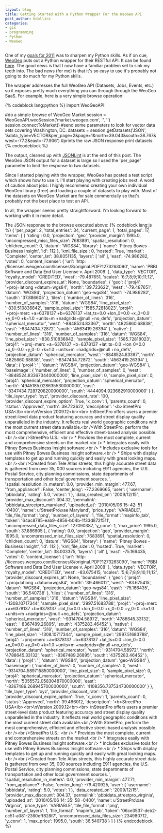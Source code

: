 ```yaml
---
layout: blog
title: Getting Started With a Python Wrapper For the WeoGeo API
post_author: bdollins
categories:
- gis
- programming
- Python
- WeoGeo
---
```


One of my <a href="http://geobabble.wordpress.com/2011/01/03/turning-it-up-to-11/">goals for 2011</a> was to sharpen my Python skills. As if on cue, <a href="http://www.weogeo.com">WeoGeo</a> puts out a Python wrapper for their RESTful API. It can be found <a href="http://code.google.com/p/weogeo-public-code/">here</a>. The good news is that I now have a familiar problem set to sink my teeth into. The bad news (for me) is that it's so easy to use it's probably not going to do much for my Python skills.

The wrapper addresses the full WeoGeo API (Datasets, Jobs, Events, etc.) so it exposes pretty much everything you can through through the WeoGeo SaaS. For example, here is a very simple browse operation:
<!--more-->

{% codeblock lang:python %}
import WeoGeoAPI

#do a simple browse of WeoGeo Market
session = WeoGeoAPI.weoSession('market.weogeo.com', '', '')
session.connectToMarket()
#send some parameters to look for vector data sets covering Washington, DC.
datasets = session.getDatasets('JSON', '&amp;data_type=VECTOR&amp;per_page=2&amp;page=1&amp;north=39.043&amp;south=38.767&amp;west=-77.2&amp;east=-77.906')
#prints the raw JSON response
print datasets
{% endcodeblock %}

The output, cleaned up with <a href="http://jsonlint.com/">JSONLint</a> is at the end of this post. The WeoGeo JSON output for a dataset is large so I used the 'per_page" parameter to limit the response to two datasets.

Since I started playing with the wrapper, WeoGeo has posted a test script which shows how to use it. I'll start playing with creating jobs next. A word of caution about jobs: I highly recommend creating your own individual WeoGeo library (free) and loading a couple of datasets to play with. Most of the datasets on WeoGeo Market are for sale commercially so that's probably not the best place to test an API.

In all, the wrapper seems pretty straightforward. I'm looking forward to working with it in more detail.

The JSON response to the browse executed above:
{% codeblock lang:js %}
{
    'per_page': 2,
    'total_entries': 34,
    'current_page': 1,
    'total_pages': 17,
    'items': [
        {
            'rating': 0.0,
            'projection': 'geo',
            'provider_margin': 1995.0,
            'uncompressed_misc_files_size': 7683891,
            'spatial_resolution': 0,
            'children_count': 0,
            'datum': 'WGS84',
            'library': {
                'name': 'Pitney Bowes - Business Insight',
                'id': 112
            },
            'kml_file_size': 0,
            'hosted': True,
            'market': 'Complete',
            'center_lat': 38.8051135,
            'layers': [
                'all'
            ],
            'east': -74.986282,
            'votes': 0,
            'content_license': {
                'url': 'http: //licenses.weogeo.com/licenses/8/original.PDF?1273263090',
                'name': 'PBBI Software and Data End User License v. April 2008'
            },
            'data_type': 'VECTOR',
            'royalty_model': 'CREDITED',
            'west': -79.487651,
            'scales': '6;7;8;9;10;11;12',
            'provider_discount_expires_at': None,
            'boundaries': {
                'geo': {
                    'proj4': '+proj=latlong +datum=wgs84',
                    'north': '39.723622',
                    'west': '-79.487651',
                    'datum': 'WGS84',
                    'projection_datum': 'geo-wgs84',
                    'east': '-74.986282',
                    'south': '37.886605'
                },
                'tiles': {
                    'number_of_lines': '316',
                    'number_of_samples': '316',
                    'datum': 'WGS84',
                    'line_pixel_size': '-830.510836842',
                    'sample_pixel_size': '1585.72818023',
                    'proj4': '+proj=merc +a=6378137 +b=6378137 +lat_ts=0.0 +lon_0=0.0 +x_0=0.0 +y_0=0 +k=1.0 +units=m +nadgrids=@null +no_defs',
                    'projection_datum': 'spherical_mercator',
                    'west': '-8848524.83367',
                    'north': '4825860.68838',
                    'east': '-8347434.72872',
                    'south': '4563419.26394'
                },
                'native': {
                    'number_of_lines': '316',
                    'number_of_samples': '316',
                    'datum': 'WGS84',
                    'line_pixel_size': '-830.510836842',
                    'sample_pixel_size': '1585.72818023',
                    'proj4': '+proj=merc +a=6378137 +b=6378137 +lat_ts=0.0 +lon_0=0.0 +x_0=0.0 +y_0=0 +k=1.0 +units=m +nadgrids=@null +no_defs',
                    'projection_datum': 'spherical_mercator',
                    'west': '-8848524.83367',
                    'north': '4825860.68838',
                    'east': '-8347434.72872',
                    'south': '4563419.26394'
                },
                'data': {
                    'proj4': '',
                    'datum': 'WGS84',
                    'projection_datum': 'geo-WGS84'
                },
                'baseimage': {
                    'number_of_lines': 0,
                    'number_of_samples': 0,
                    'west': '-8848524.833673440000000',
                    'line_pixel_size': 0,
                    'sample_pixel_size': 0,
                    'proj4': 'spherical_mercator',
                    'projection_datum': 'spherical_mercator',
                    'north': '4945185.028635530000000',
                    'east': '-8347434.728720820000000',
                    'south': '4444094.923682910000000'
                }
            },
            'tile_layer_type': 'xyz',
            'provider_discount_rate': 100,
            'provider_discount_expire_option': True,
            'x_conv': 1,
            'parents_count': 0,
            'status': 'Approved',
            'north': 39.723622,
            'description': '&lt;b&gt;StreetPro USA&lt;/b&gt;&lt;br&gt;\nVersion 2009.12&lt;br&gt;&lt;br&gt; \nStreetPro offers users a premier street-level data product featuring accuracy and street display quality unparalleled in the industry. It reflects real world geographic conditions with the most current street data available.&lt;br /&gt;With StreetPro,
            perform the most comprehensive,
            efficient and effective street-based analysis possible.&lt;br /&gt;&lt;br /&gt;StreetPro U.S.: &lt;br /&gt; * Provides the most complete,
            current and comprehensive streets on the market.&lt;br /&gt; * Integrates easily with Pitney Bowes Business Insight software.&lt;br /&gt; * Includes exclusive tools for use with Pitney Bowes Business Insight software.&lt;br /&gt; * Ships with display templates to get up and running quickly and easily with great looking maps.&lt;br /&gt;&lt;br /&gt;Created from Tele Atlas streets,
            this highly accurate street data is gathered from over 35,
            000 sources including E911 agencies,
            the U.S. Postal Service,
            city planning commissions,
            state departments of transportation and other local government sources. ',
            'spatial_resolution_in_meters': 0.0,
            'provider_min_margin': 477.67,
            'from_appliance?': False,
            'center_long': -77.2369665,
            'user': {
                'username': 'pbbidata',
                'rating': 5.0,
                'votes': 1
            },
            'data_created_on': '2009/12/15',
            'provider_max_discount': 304.32,
            'permalink': 'pbbidata_streetpro_maryland',
            'uploaded_at': '2010/05/06 15: 42: 51 -0400',
            'name': u'StreetPro\xae Maryland',
            'price_type': 'VARIABLE',
            'tile_file_format': 'png',
            'number_of_layers': 1,
            'file_format': 'mapinfo_tab',
            'token': '64ac8785-eab9-4856-b04b-1f33d872f511',
            'uncompressed_data_files_size': 127090387,
            'y_conv': 1,
            'max_price': 1995.0,
            'south': 37.886605
        },
        {
            'rating': 0.0,
            'projection': 'geo',
            'provider_margin': 1995.0,
            'uncompressed_misc_files_size': 7683891,
            'spatial_resolution': 0,
            'children_count': 0,
            'datum': 'WGS84',
            'library': {
                'name': 'Pitney Bowes - Business Insight',
                'id': 112
            },
            'kml_file_size': 0,
            'hosted': True,
            'market': 'Complete',
            'center_lat': 38.003375,
            'layers': [
                'all'
            ],
            'east': -75.166435,
            'votes': 0,
            'content_license': {
                'url': 'http: //licenses.weogeo.com/licenses/8/original.PDF?1273263090',
                'name': 'PBBI Software and Data End User License v. April 2008'
            },
            'data_type': 'VECTOR',
            'royalty_model': 'CREDITED',
            'west': -83.675415,
            'scales': '5;6;7;8;9;10;11;12',
            'provider_discount_expires_at': None,
            'boundaries': {
                'geo': {
                    'proj4': '+proj=latlong +datum=wgs84',
                    'north': '39.466012',
                    'west': '-83.675415',
                    'datum': 'WGS84',
                    'projection_datum': 'geo-wgs84',
                    'east': '-75.166435',
                    'south': '36.540738'
                },
                'tiles': {
                    'number_of_lines': '316',
                    'number_of_samples': '316',
                    'datum': 'WGS84',
                    'line_pixel_size': '-1308.10717344',
                    'sample_pixel_size': '2997.51683788',
                    'proj4': '+proj=merc +a=6378137 +b=6378137 +lat_ts=0.0 +lon_0=0.0 +x_0=0.0 +y_0=0 +k=1.0 +units=m +nadgrids=@null +no_defs',
                    'projection_datum': 'spherical_mercator',
                    'west': '-9314704.58972',
                    'north': '4788645.33132',
                    'east': '-8367489.26895',
                    'south': '4375283.46452'
                },
                'native': {
                    'number_of_lines': '316',
                    'number_of_samples': '316',
                    'datum': 'WGS84',
                    'line_pixel_size': '-1308.10717344',
                    'sample_pixel_size': '2997.51683788',
                    'proj4': '+proj=merc +a=6378137 +b=6378137 +lat_ts=0.0 +lon_0=0.0 +x_0=0.0 +y_0=0 +k=1.0 +units=m +nadgrids=@null +no_defs',
                    'projection_datum': 'spherical_mercator',
                    'west': '-9314704.58972',
                    'north': '4788645.33132',
                    'east': '-8367489.26895',
                    'south': '4375283.46452'
                },
                'data': {
                    'proj4': '',
                    'datum': 'WGS84',
                    'projection_datum': 'geo-WGS84'
                },
                'baseimage': {
                    'number_of_lines': 0,
                    'number_of_samples': 0,
                    'west': '-9314704.589715850000000',
                    'line_pixel_size': 0,
                    'sample_pixel_size': 0,
                    'proj4': 'spherical_mercator',
                    'projection_datum': 'spherical_mercator',
                    'north': '5055572.058304870000000',
                    'east': '-8367489.268945700000000',
                    'south': '4108356.737534730000000'
                }
            },
            'tile_layer_type': 'xyz',
            'provider_discount_rate': 100,
            'provider_discount_expire_option': True,
            'x_conv': 1,
            'parents_count': 0,
            'status': 'Approved',
            'north': 39.466012,
            'description': '&lt;b&gt;StreetPro USA&lt;/b&gt;&lt;br&gt;\nVersion 2009.12&lt;br&gt;&lt;br&gt; \nStreetPro offers users a premier street-level data product featuring accuracy and street display quality unparalleled in the industry. It reflects real world geographic conditions with the most current street data available.&lt;br /&gt;With StreetPro,
            perform the most comprehensive,
            efficient and effective street-based analysis possible.&lt;br /&gt;&lt;br /&gt;StreetPro U.S.: &lt;br /&gt; * Provides the most complete,
            current and comprehensive streets on the market.&lt;br /&gt; * Integrates easily with Pitney Bowes Business Insight software.&lt;br /&gt; * Includes exclusive tools for use with Pitney Bowes Business Insight software.&lt;br /&gt; * Ships with display templates to get up and running quickly and easily with great looking maps.&lt;br /&gt;&lt;br /&gt;Created from Tele Atlas streets,
            this highly accurate street data is gathered from over 35,
            000 sources including E911 agencies,
            the U.S. Postal Service,
            city planning commissions,
            state departments of transportation and other local government sources. ',
            'spatial_resolution_in_meters': 0.0,
            'provider_min_margin': 477.71,
            'from_appliance?': False,
            'center_long': -79.420925,
            'user': {
                'username': 'pbbidata',
                'rating': 5.0,
                'votes': 1
            },
            'data_created_on': '2009/12/15',
            'provider_max_discount': 304.37,
            'permalink': 'pbbidata_streetpro_virginia',
            'uploaded_at': '2010/05/06 14: 35: 58 -0400',
            'name': u'StreetPro\xae Virginia',
            'price_type': 'VARIABLE',
            'tile_file_format': 'png',
            'number_of_layers': 1,
            'file_format': 'mapinfo_tab',
            'token': '06ce3537-deb2-cc51-a081-2360eff828f7',
            'uncompressed_data_files_size': 234980712,
            'y_conv': 1,
            'max_price': 1995.0,
            'south': 36.540738
        }
    ]
}
{% endcodeblock %}